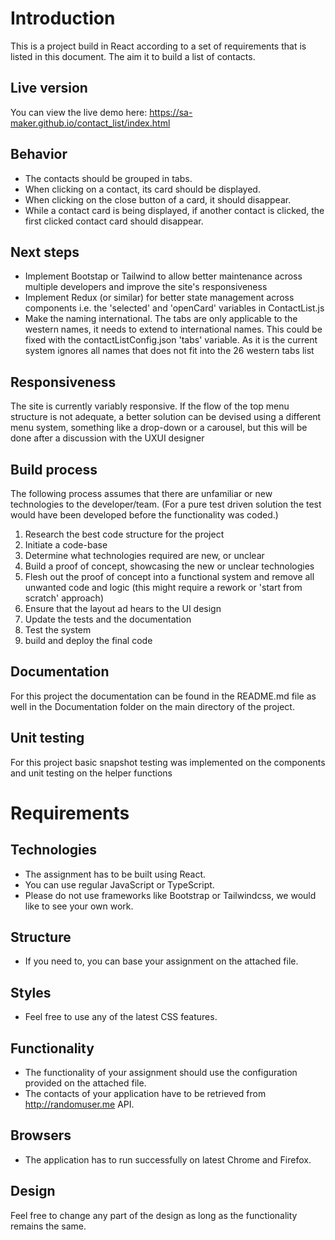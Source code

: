 # Introduction

This is a project build in React according to a set of requirements that is listed in this document. The aim it to build a list of contacts.

## Live version

You can view the live demo here:
https://sa-maker.github.io/contact_list/index.html

## Behavior

- The contacts should be grouped in tabs.
- When clicking on a contact, its card should be displayed.
- When clicking on the close button of a card, it should disappear.
- While a contact card is being displayed, if another contact is clicked, the first clicked contact card should disappear.

## Next steps

- Implement Bootstap or Tailwind to allow better maintenance across multiple developers and improve the site's responsiveness
- Implement Redux (or similar) for better state management across components i.e. the 'selected' and 'openCard' variables in ContactList.js
- Make the naming international. The tabs are only applicable to the western names, it needs to extend to international names. This could be fixed with the contactListConfig.json 'tabs' variable. As it is the current system ignores all names that does not fit into the 26 western tabs list

## Responsiveness

The site is currently variably responsive. If the flow of the top menu structure is not adequate, a better solution can be devised using a different menu system, something like a drop-down or a carousel, but this will be done after a discussion with the UXUI designer

## Build process

The following process assumes that there are unfamiliar or new technologies to the developer/team.
(For a pure test driven solution the test would have been developed before the functionality was coded.)

1. Research the best code structure for the project
2. Initiate a code-base
3. Determine what technologies required are new, or unclear
4. Build a proof of concept, showcasing the new or unclear technologies
5. Flesh out the proof of concept into a functional system and remove all unwanted code and logic (this might require a rework or 'start from scratch' approach)
6. Ensure that the layout ad hears to the UI design
7. Update the tests and the documentation
8. Test the system
9. build and deploy the final code

## Documentation

For this project the documentation can be found in the README.md file as well in the Documentation folder on the main directory of the project.

## Unit testing

For this project basic snapshot testing was implemented on the components and unit testing on the helper functions

# Requirements

## Technologies

- The assignment has to be built using React.
- You can use regular JavaScript or TypeScript.
- Please do not use frameworks like Bootstrap or Tailwindcss, we would like to see your own work.

## Structure

- If you need to, you can base your assignment on the attached file.

## Styles

- Feel free to use any of the latest CSS features.

## Functionality

- The functionality of your assignment should use the configuration provided on the attached file.
- The contacts of your application have to be retrieved from http://randomuser.me API.

## Browsers

- The application has to run successfully on latest Chrome and Firefox.

## Design

Feel free to change any part of the design as long as the functionality remains the same.
